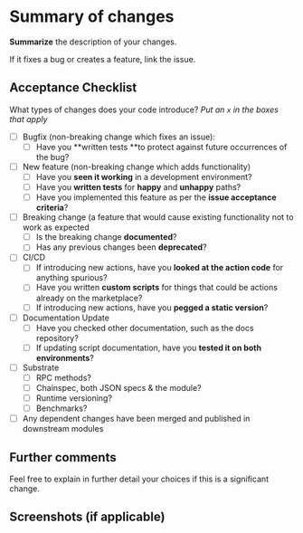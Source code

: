 # Summary of changes

**Summarize** the description of your changes. 

If it fixes a bug or creates a feature, link the issue.

## Acceptance Checklist

What types of changes does your code introduce?
_Put an `x` in the boxes that apply_

- [ ] Bugfix (non-breaking change which fixes an issue):
    - [ ] Have you **written tests **to protect against future occurrences of the bug?
- [ ] New feature (non-breaking change which adds functionality)
    - [ ] Have you **seen it working** in a development environment?
    - [ ] Have you **written tests** for **happy** and **unhappy** paths?
    - [ ] Have you implemented this feature as per the **issue acceptance criteria**?
- [ ] Breaking change (a feature that would cause existing functionality not to work as expected
    - [ ] Is the breaking change **documented**?
    - [ ] Has any previous changes been **deprecated**?
- [ ] CI/CD
    - [ ] If introducing new actions, have you **looked at the action code** for anything spurious?
    - [ ] Have you written **custom scripts** for things that could be actions already on the marketplace?
    - [ ] If introducing new actions, have you **pegged a static version**?
- [ ] Documentation Update
    - [ ] Have you checked other documentation, such as the docs repository?
    - [ ] If updating script documentation, have you **tested it on both environments**?
- [ ] Substrate
    - [ ] RPC methods?
    - [ ] Chainspec, both JSON specs & the module?
    - [ ] Runtime versioning?
    - [ ] Benchmarks?
- [ ] Any dependent changes have been merged and published in downstream modules

## Further comments

Feel free to explain in further detail your choices if this is a significant change.

## Screenshots (if applicable)
